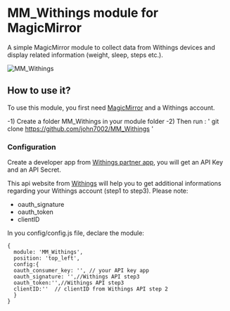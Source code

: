 # MM_Withings module for MagicMirror

A simple MagicMirror module to collect data from Withings devices and display related information (weight, sleep, steps etc.).

![MM_Withings ](https://github.com/john7002/MM_Withings/blob/master/.ressources/module_preview.png)    

## How to use it?                                                                                                                                           

To use this module, you first need [MagicMirror](https://github.com/MichMich/MagicMirror) and a Withings account.

 -1) Create a folder MM_Withings in your module folder
-2) Then run : ' git clone https://github.com/john7002/MM_Withings '

### Configuration
Create a developer app from [Withings partner app](http://oauth.withings.com/partner/dashboard), you will get an API Key and an API Secret.
	
This api website from [Withings](http://oauth.withings.com/api) will help you to get additional informations regarding your Withings account (step1 to step3). Please note:
- oauth_signature
- oauth_token
- clientID
		
In you config/config.js file, declare the module:
```
{                                                                                                                                                   
  module: 'MM_Withings',                                                                                                                          
  position: 'top_left',                                                               
  config:{                                                                                                                                   
  oauth_consumer_key: '', // your API key app
  oauth_signature: '',//Withings API step3
  oauth_token:'',//Withings API step3
  clientID:''  // clientID from Withings API step 2   																                                       															                                                                              
  }                                                                                                                                           
}                
```

